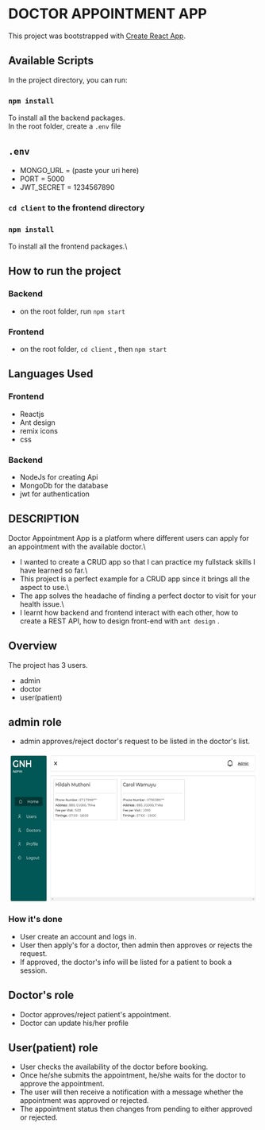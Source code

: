 # DOCTOR APPOINTMENT APP

This project was bootstrapped with [Create React App](https://github.com/facebook/create-react-app).

## Available Scripts

In the project directory, you can run:

### `npm install`

To install all the backend packages.\
In the root folder, create a `.env` file

## `.env`

- MONGO_URL = (paste your uri here)
- PORT = 5000
- JWT_SECRET = 1234567890

### `cd client` to the frontend directory

### `npm install`

To install all the frontend packages.\

## How to run the project

### Backend

- on the root folder, run `npm start`

### Frontend

- on the root folder, `cd client` , then `npm start`

## Languages Used

### Frontend

- Reactjs
- Ant design
- remix icons
- css

### Backend

- NodeJs for creating Api
- MongoDb for the database
- jwt for authentication

## DESCRIPTION

Doctor Appointment App is a platform where different users can apply for an appointment with the available doctor.\

- I wanted to create a CRUD app so that I can practice my fullstack skills I have learned so far.\
- This project is a perfect example for a CRUD app since it brings all the aspect to use.\
- The app solves the headache of finding a perfect doctor to visit for your health issue.\
- I learnt how backend and frontend interact with each other, how to create a REST API, how to design front-end with `ant design` .

## Overview

The project has 3 users.

- admin
- doctor
- user(patient)

## admin role

- admin approves/reject doctor's request to be listed in the doctor's list.

<img src="/images/admin.png" alt="admin-dashboard" style="height: 300px; width: 100%;"/>

### How it's done

- User create an account and logs in.
- User then apply's for a doctor, then admin then approves or rejects the request.
- If approved, the doctor's info will be listed for a patient to book a session.

## Doctor's role

- Doctor approves/reject patient's appointment.
- Doctor can update his/her profile

## User(patient) role

- User checks the availability of the doctor before booking.
- Once he/she submits the appointment, he/she waits for the doctor to approve the appointment.
- The user will then receive a notification with a message whether the appointment was approved or rejected.
- The appointment status then changes from pending to either approved or rejected.
